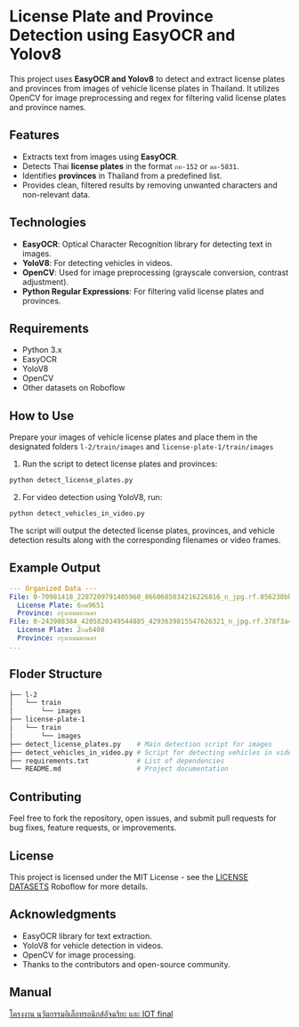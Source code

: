 # License Plate and Province Detection using EasyOCR and Yolov8

This project uses **EasyOCR and Yolov8** to detect and extract license plates and provinces from images of vehicle license plates in Thailand. It utilizes OpenCV for image preprocessing and regex for filtering valid license plates and province names.

## Features
- Extracts text from images using **EasyOCR**.
- Detects Thai **license plates** in the format `กท-152` or `ดล-5831`.
- Identifies **provinces** in Thailand from a predefined list.
- Provides clean, filtered results by removing unwanted characters and non-relevant data.

## Technologies
- **EasyOCR**: Optical Character Recognition library for detecting text in images.
- **YoloV8**: For detecting vehicles in videos.
- **OpenCV**: Used for image preprocessing (grayscale conversion, contrast adjustment).
- **Python Regular Expressions**: For filtering valid license plates and provinces.

## Requirements
- Python 3.x
- EasyOCR
- YoloV8
- OpenCV
- Other datasets on Roboflow

## How to Use

Prepare your images of vehicle license plates and place them in the designated folders `l-2/train/images` and `license-plate-1/train/images`

1. Run the script to detect license plates and provinces:

```bash
python detect_license_plates.py
```

2. For video detection using YoloV8, run:

```bash
python detect_vehicles_in_video.py
```
The script will output the detected license plates, provinces, and vehicle detection results along with the corresponding filenames or video frames.

## Example Output

```yaml
--- Organized Data ---
File: 0-70981418_2287209791405960_8660685034216226816_n_jpg.rf.056238bb14a6d42efb80c4d5765b35e7.jpg
  License Plate: 6กต9651
  Province: กรุงเทพมหานคร
File: 0-243988384_4205820349544885_4293639815547626321_n_jpg.rf.378f3a47d315ae9f5fe379627d28e75b.jpg
  License Plate: 2กฉ6408
  Province: กรุงเทพมหานคร
...
```
## Floder Structure

```bash
├── l-2
│   └── train
│       └── images
├── license-plate-1
│   └── train
│       └── images
├── detect_license_plates.py    # Main detection script for images
├── detect_vehicles_in_video.py # Script for detecting vehicles in videos using YoloV8
├── requirements.txt            # List of dependencies
└── README.md                   # Project documentation
```
## Contributing
Feel free to fork the repository, open issues, and submit pull requests for bug fixes, feature requests, or improvements.

## License
This project is licensed under the MIT License - see the [LICENSE DATASETS](https://universe.roboflow.com/search?q=thai%2520license-plate) Roboflow for more details.

## Acknowledgments
- EasyOCR library for text extraction.
- YoloV8 for vehicle detection in videos.
- OpenCV for image processing.
- Thanks to the contributors and open-source community.

## Manual
[โครงงาน นวัตกรรมอิเล็กทรอนิกส์อัจฉริยะ และ IOT final](https://drive.google.com/file/d/1ejc72Lrex97TD1GRQhnJGB0QtPqFC12G/view?usp=drive_link)
